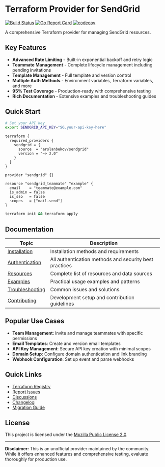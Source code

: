 # Terraform Provider for SendGrid

[![Build Status](https://github.com/arslanbekov/terraform-provider-sendgrid/workflows/Tests/badge.svg)](https://github.com/arslanbekov/terraform-provider-sendgrid/actions)
[![Go Report Card](https://goreportcard.com/badge/github.com/arslanbekov/terraform-provider-sendgrid)](https://goreportcard.com/report/github.com/arslanbekov/terraform-provider-sendgrid)
[![codecov](https://codecov.io/gh/arslanbekov/terraform-provider-sendgrid/branch/master/graph/badge.svg)](https://codecov.io/gh/arslanbekov/terraform-provider-sendgrid)

A comprehensive Terraform provider for managing SendGrid resources.

## Key Features

- **Advanced Rate Limiting** - Built-in exponential backoff and retry logic
- **Teammate Management** - Complete lifecycle management including pending invitations
- **Template Management** - Full template and version control
- **Multiple Auth Methods** - Environment variables, Terraform variables, and more
- **95% Test Coverage** - Production-ready with comprehensive testing
- **Rich Documentation** - Extensive examples and troubleshooting guides

## Quick Start

```bash
# Set your API key
export SENDGRID_API_KEY="SG.your-api-key-here"
```

```hcl
terraform {
  required_providers {
    sendgrid = {
      source  = "arslanbekov/sendgrid"
      version = "~> 2.0"
    }
  }
}

provider "sendgrid" {}

resource "sendgrid_teammate" "example" {
  email    = "teammate@example.com"
  is_admin = false
  is_sso   = false
  scopes   = ["mail.send"]
}
```

```bash
terraform init && terraform apply
```

## Documentation

| Topic                                      | Description                                            |
| ------------------------------------------ | ------------------------------------------------------ |
| [Installation](docs/INSTALLATION.md)       | Installation methods and requirements                  |
| [Authentication](docs/AUTHENTICATION.md)   | All authentication methods and security best practices |
| [Resources](docs/RESOURCES.md)             | Complete list of resources and data sources            |
| [Examples](docs/EXAMPLES.md)               | Practical usage examples and patterns                  |
| [Troubleshooting](docs/TROUBLESHOOTING.md) | Common issues and solutions                            |
| [Contributing](docs/CONTRIBUTING.md)       | Development setup and contribution guidelines          |

## Popular Use Cases

- **Team Management**: Invite and manage teammates with specific permissions
- **Email Templates**: Create and version email templates
- **API Key Management**: Secure API key creation with minimal scopes
- **Domain Setup**: Configure domain authentication and link branding
- **Webhook Configuration**: Set up event and parse webhooks

## Quick Links

- [Terraform Registry](https://registry.terraform.io/providers/arslanbekov/sendgrid)
- [Report Issues](https://github.com/arslanbekov/terraform-provider-sendgrid/issues)
- [Discussions](https://github.com/arslanbekov/terraform-provider-sendgrid/discussions)
- [Changelog](CHANGELOG.md)
- [Migration Guide](MIGRATION_GUIDE.md)

## License

This project is licensed under the [Mozilla Public License 2.0](LICENSE).

---

**Disclaimer:** This is an unofficial provider maintained by the community. While it offers enhanced features and comprehensive testing, evaluate thoroughly for production use.
